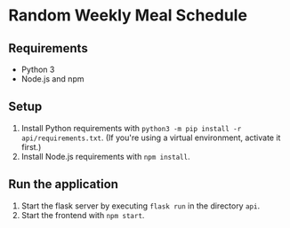 # Random Weekly Meal Schedule

## Requirements
* Python 3
* Node.js and npm

## Setup
   1. Install Python requirements with `python3 -m pip install -r api/requirements.txt`. 
   (If you're using a virtual environment, activate it first.)
   2. Install Node.js requirements with `npm install`.
   
## Run the application
1. Start the flask server by executing `flask run` in the directory `api`. 
2. Start the frontend with `npm start`.